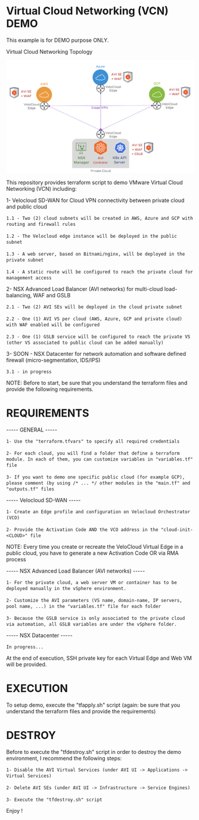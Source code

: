 # Virtual Cloud Networking (VCN) DEMO

This example is for DEMO purpose ONLY.

Virtual Cloud Networking Topology

![Virtual Cloud Networking Topology](vcn-demo.png)

This repository provides terraform script to demo VMware Virtual Cloud Networking (VCN) including:

1- Velocloud SD-WAN for Cloud VPN connectivity between private cloud and public cloud

	1.1 - Two (2) cloud subnets will be created in AWS, Azure and GCP with routing and firewall rules

	1.2 - The Velocloud edge instance will be deployed in the public subnet

	1.3 - A web server, based on Bitnami/nginx, will be deployed in the private subnet

	1.4 - A static route will be configured to reach the private cloud for management access

2- NSX Advanced Load Balancer (AVI networks) for multi-cloud load-balancing, WAF and GSLB

	2.1 - Two (2) AVI SEs will be deployed in the cloud private subnet
	
	2.2 - One (1) AVI VS per cloud (AWS, Azure, GCP and private cloud) with WAF enabled will be configured
	
	2.3 - One (1) GSLB service will be configured to reach the private VS (other VS associated to public cloud can be added manually)

3- SOON - NSX Datacenter for network automation and software defined firewall (micro-segmentation, IDS/IPS)

	3.1 - in progress	



NOTE: Before to start, be sure that you understand the terraform files and provide the following requirements.



# REQUIREMENTS

----- GENERAL -----

	1- Use the "terraform.tfvars" to specify all required credentials
	
	2- For each cloud, you will find a folder that define a terraform module. In each of them, you can customize variables in "variables.tf" file
	
	3- If you want to demo one specific public cloud (for example GCP), please comment (by using /* ... */ other modules in the "main.tf" and "outputs.tf" files
	

----- Velocloud SD-WAN -----

	1- Create an Edge profile and configuration on Velocloud Orchestrator (VCO)

	2- Provide the Activation Code AND the VCO address in the "cloud-init-<CLOUD>" file

NOTE: Every time you create or recreate the VeloCloud Virtual Edge in a public cloud, you have to generate a new Activation Code OR via RMA process


----- NSX Advanced Load Balancer (AVI networks) -----

	1- For the private cloud, a web server VM or container has to be deployed manually in the vSphere environment.
	
	2- Customize the AVI parameters (VS name, domain-name, IP servers, pool name, ...) in the "variables.tf" file for each folder
	
	3- Because the GSLB service is only associated to the private cloud via automation, all GSLB variables are under the vSphere folder.

----- NSX Datacenter -----

	In progress...

At the end of execution, SSH private key for each Virtual Edge and Web VM will be provided.


# EXECUTION

To setup demo, execute the "tfapply.sh" script (again: be sure that you understand the terraform files and provide the requirements)

# DESTROY

Before to execute the "tfdestroy.sh" script in order to destroy the demo environment, I recommend the following steps:

	1- Disable the AVI Virtual Services (under AVI UI -> Applications -> Virtual Services)
	
	2- Delete AVI SEs (under AVI UI -> Infrastructure -> Service Engines)
	
	3- Execute the "tfdestroy.sh" script

Enjoy !
